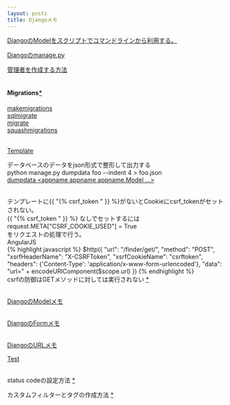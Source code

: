 ```yaml
---
layout: posts
title: Djangoメモ 
---
```

[DjangoのModelをスクリプトでコマンドラインから利用する。](/2014/02/08/django_model_command_line_script.html) 
<br/>

[Djangoのmanage.py](/2014/12/18/django-manage.html) 
<br/>

[管理者を作成する方法](https://docs.djangoproject.com/en/1.7/intro/tutorial02/#creating-an-admin-user)   
<br/>

#### Migrations[*](https://docs.djangoproject.com/en/1.7/topics/migrations/#module-django.db.migrations)
[makemigrations](https://docs.djangoproject.com/en/1.7/ref/django-admin/#django-admin-makemigrations)      
[sqlmigrate](https://docs.djangoproject.com/en/1.7/ref/django-admin/#django-admin-sqlmigrate)      
[migrate](https://docs.djangoproject.com/en/1.7/ref/django-admin/#django-admin-migrate)      
[squashmigrations](https://docs.djangoproject.com/en/1.7/ref/django-admin/#django-admin-squashmigrations)      
<br/>
   
[Template](/2014/12/16/django-template.html)
<br/>
   
データベースのデータをjson形式で整形して出力する     
python manage.py dumpdata foo --indent 4 &gt; foo.json  
[dumpdata &lt;appname appname appname.Model ...&gt;](https://docs.djangoproject.com/en/1.6/ref/django-admin/#dumpdata-appname-appname-appname-model)  
<br/>
  
テンプレートに{{ "{% csrf_token " }} %}がないとCookieにcsrf_tokenがセットされない。    
{{ "{% csrf_token " }} %} なしでセットするには  
request.META["CSRF_COOKIE_USED"] = True   
をリクエストの処理で行う。     
AngularJS  
{% highlight javascript %}
            $http({
                 "url": "/finder/get/",
                 "method": "POST",
                 "xsrfHeaderName": "X-CSRFToken",
                 "xsrfCookieName": "csrftoken",
                 "headers": {'Content-Type': 'application/x-www-form-urlencoded'},
                 "data": "url=" + encodeURIComponent($scope.url)
            })
{% endhighlight %}
<br>
csrfの防御はGETメソッドに対しては実行されない [*](https://docs.djangoproject.com/en/1.8/ref/csrf/)    
<br>

[DjangoのModelメモ](/2014/11/29/django-model.html)  
<br/>

[DjangoのFormメモ](/2014/12/02/django-forms.html)  
<br/>

[DjangoのURLメモ](/2014/12/09/django-url.html)
<br/>

[Test](/2014/12/16/django-test.html)  
<br/>

status codeの設定方法 [*](https://docs.djangoproject.com/en/dev/ref/request-response/#django.http.HttpResponse.__init__)
<br/>
   
カスタムフィルターとタグの作成方法 [*](https://docs.djangoproject.com/en/1.7/howto/custom-template-tags/)

